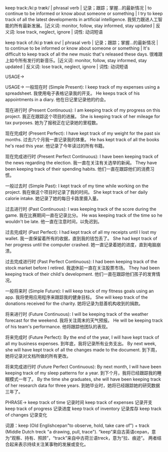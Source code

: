 keep track:/kiːp træk/ | phrasal verb | 记录；跟踪；掌握…的最新情况 | to continue to be informed or know about someone or something | I try to keep track of all the latest developments in artificial intelligence. 我努力跟进人工智能的所有最新发展。|近义词: monitor, follow, stay informed, stay updated | 反义词: lose track, neglect, ignore | 词性: 动词短语

keep track of:/kiːp træk ɒv/ | phrasal verb | 记录；跟踪；掌握…的最新情况 | to continue to be informed or know about someone or something | It's difficult to keep track of all the new music that's released these days.  很难跟上如今所有发行的新音乐。|近义词: monitor, follow, stay informed, stay updated | 反义词: lose track, neglect, ignore | 词性: 动词短语


USAGE->

USAGE->
一般现在时 (Simple Present):
I keep track of my expenses using a spreadsheet. 我使用电子表格记录我的开支。
He keeps track of his appointments in a diary. 他在日记里记录他的约会。


现在进行时 (Present Continuous):
I am keeping track of my progress on this project. 我正在跟踪这个项目的进展。
She is keeping track of her mileage for tax purposes. 她为了报税正在记录她的里程数。


现在完成时 (Present Perfect):
I have kept track of my weight for the past six months.  过去六个月我一直记录我的体重。
He has kept track of all the books he's read this year. 他记录了今年读过的所有书籍。


现在完成进行时 (Present Perfect Continuous):
I have been keeping track of the news regarding the election. 我一直在关注有关选举的新闻。
They have been keeping track of their spending habits. 他们一直在跟踪他们的消费习惯。


一般过去时 (Simple Past):
I kept track of my time while working on the project. 我在做这个项目时记录了我的时间。
She kept track of her daily calorie intake. 她记录了她的每日卡路里摄入量。


过去进行时 (Past Continuous):
I was keeping track of the score during the game. 我在比赛期间一直在记录比分。
He was keeping track of the time so he wouldn't be late. 他一直在注意时间，以免迟到。


过去完成时 (Past Perfect):
I had kept track of all my receipts until I lost my wallet. 我一直保留着所有的收据，直到我的钱包丢了。
She had kept track of her progress until the computer crashed. 她一直记录着她的进度，直到电脑崩溃。


过去完成进行时 (Past Perfect Continuous):
I had been keeping track of the stock market before I retired.  我退休前一直在关注股票市场。
They had been keeping track of their child's development. 他们一直在跟踪他们孩子的发育情况。


一般将来时 (Simple Future):
I will keep track of my fitness goals using an app. 我将使用应用程序来跟踪我的健身目标。
She will keep track of the donations received for the charity. 她将记录为慈善机构收到的捐款。


将来进行时 (Future Continuous):
I will be keeping track of the weather forecast for the weekend. 我将关注周末的天气预报。
He will be keeping track of his team's performance. 他将跟踪他团队的表现。


将来完成时 (Future Perfect):
By the end of the year, I will have kept track of all my business expenses. 到年底，我将记录所有业务支出。
By next week, she will have kept track of all the changes made to the document. 到下周，她将记录对文档所做的所有更改。


将来完成进行时 (Future Perfect Continuous):
By next month, I will have been keeping track of my sleep patterns for a year. 到下个月，我将已经跟踪我的睡眠模式一年了。
By the time she graduates, she will have been keeping track of her research data for three years. 到她毕业时，她将已经跟踪她的研究数据三年了。



PHRASE->
keep track of time  记录时间
keep track of expenses  记录开支
keep track of progress  记录进度
keep track of inventory 记录库存
keep track of changes 记录变化


词源：keep (Old Englishcepan"to observe, hold, take care of") + track (Middle Dutch treck "a drawing, pull, trace").  “keep”来自古英语cepan，意为“观察、持有、照顾”，“track”来自中古荷兰语treck，意为“拉、痕迹”。 两者结合起来表示持续关注某事物的发展或变化。
